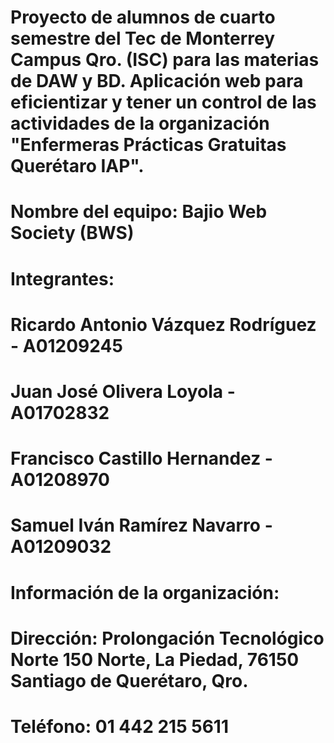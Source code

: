 # Proyecto de alumnos de cuarto semestre del Tec de Monterrey Campus Qro. (ISC) para las materias de DAW y BD. Aplicación web para eficientizar y tener un control de las actividades de la organización "Enfermeras Prácticas Gratuitas Querétaro IAP".
#
# Nombre del equipo: Bajio Web Society (BWS)
# Integrantes:
# Ricardo Antonio Vázquez Rodríguez  - A01209245
# Juan José Olivera Loyola - A01702832
# Francisco Castillo Hernandez - A01208970
# Samuel Iván Ramírez Navarro - A01209032
#
# Información de la organización:
# Dirección: Prolongación Tecnológico Norte 150 Norte, La Piedad, 76150 Santiago de Querétaro, Qro.
# Teléfono: 01 442 215 5611
